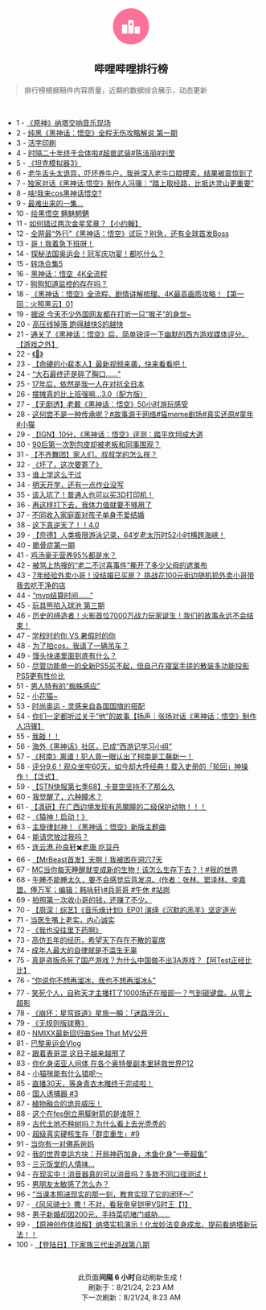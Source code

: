<div align="center">
    <img src="./assets/icon_rank.png" alt="logo" />
    <h2>哔哩哔哩排行榜</h>
</div>

> 排行榜根据稿件内容质量，近期的数据综合展示，动态更新

<br />

<ul><li><span>1 - <a href=https://www.bilibili.com/BV18E4m1d7b7>《原神》纳塔交响音乐现场</a></span></li><li><span>2 - <a href=https://www.bilibili.com/BV114421U75X>纯黑《黑神话：悟空》全程无伤攻略解说&nbsp;第一期</a></span></li><li><span>3 - <a href=https://www.bilibili.com/BV1ir421K7he>活字印刷</a></span></li><li><span>4 - <a href=https://www.bilibili.com/BV1DH4y1c7JF>时隔二十年终于合体啦#超兽武装#陈洁丽#刘罡</a></span></li><li><span>5 - <a href=https://www.bilibili.com/BV1Qr421M7Xs>《坦克模拟器3》</a></span></li><li><span>6 - <a href=https://www.bilibili.com/BV1Er421M7rA>老牛舌头太诡异，吓坏养牛户，我爸深入老牛口腔摸索，结果被震惊到了</a></span></li><li><span>7 - <a href=https://www.bilibili.com/BV1Gi421a74W>独家对话《黑神话:悟空》制作人冯骥｜“踏上取经路，比抵达灵山更重要”</a></span></li><li><span>8 - <a href=https://www.bilibili.com/BV1SW421X7Lk>啥!我来cos黑神话悟空?</a></span></li><li><span>9 - <a href=https://www.bilibili.com/BV1Nf421B7NP>最难出来的一集...</a></span></li><li><span>10 - <a href=https://www.bilibili.com/BV1jE4m1d7LQ>绘黑悟空&nbsp;魑魅魍魉</a></span></li><li><span>11 - <a href=https://www.bilibili.com/BV1h1421t7Fc>如何错过两次金星奖章？【小约翰】</a></span></li><li><span>12 - <a href=https://www.bilibili.com/BV1AS421d7be>全网最“外行”《黑神话：悟空》试玩？别急，还有全球首发Boss</a></span></li><li><span>13 - <a href=https://www.bilibili.com/BV1Hi421a74W>哥！我着急下班呀！</a></span></li><li><span>14 - <a href=https://www.bilibili.com/BV11M4m1y7Sz>探秘法国奥运会！冠军庆功宴！都吃什么？</a></span></li><li><span>15 - <a href=https://www.bilibili.com/BV1SE4m1R7Uu>转场合集5</a></span></li><li><span>16 - <a href=https://www.bilibili.com/BV1Jx4y14798>黑神话：悟空&nbsp;&nbsp;4K全流程</a></span></li><li><span>17 - <a href=https://www.bilibili.com/BV1Km42137yg>狗狗知道监控的存在吗？</a></span></li><li><span>18 - <a href=https://www.bilibili.com/BV17Z421K7ib>《黑神话：悟空》全流程、剧情讲解梳理、4K最高画质攻略！【第一回：火照黑云】01</a></span></li><li><span>19 - <a href=https://www.bilibili.com/BV124421U7Hp>据说&nbsp;今天不少外国网友都在打听一只“猴子”的身世~</a></span></li><li><span>20 - <a href=https://www.bilibili.com/BV1ar421M7KY>高压线掉落&nbsp;跑得越快S的越快</a></span></li><li><span>21 - <a href=https://www.bilibili.com/BV1uz421B7ef>通关了《黑神话：悟空》后，简单锐评一下幽默的西方游戏媒体评分。【游戏之外】</a></span></li><li><span>22 - <a href=https://www.bilibili.com/BV1Zy411e7BM>《🤩》</a></span></li><li><span>23 - <a href=https://www.bilibili.com/BV1zf421v7sK>【命硬的小裴本人】最新视频来袭，快来看看吧！</a></span></li><li><span>24 - <a href=https://www.bilibili.com/BV1Fy411q76v>“大石最终还是碎了胸口......”</a></span></li><li><span>25 - <a href=https://www.bilibili.com/BV1SE4m1R7gy>17年后，依然是我一人在对抗全日本</a></span></li><li><span>26 - <a href=https://www.bilibili.com/BV1nb421J7QS>摆摊真的比上班强嘛…3.0（配方版）</a></span></li><li><span>27 - <a href=https://www.bilibili.com/BV1FH4y1c7Bu>【无剧透】老戴《黑神话：悟空》50小时游玩感受</a></span></li><li><span>28 - <a href=https://www.bilibili.com/BV1RZpRewEo8>这何尝不是一种传承呢？#故事源于网络#猫meme剧场#真实还原#童年#小猫</a></span></li><li><span>29 - <a href=https://www.bilibili.com/BV1Ti421a7dv>【IGN】10分，《黑神话：悟空》评测：踏平坎坷成大道</a></span></li><li><span>30 - <a href=https://www.bilibili.com/BV1RE4m1R7Pm>90后第一次割包皮却被老板和同事围观？</a></span></li><li><span>31 - <a href=https://www.bilibili.com/BV1Ez421i7Q7>【不齐舞团】家人们，叔叔学的怎么样？</a></span></li><li><span>32 - <a href=https://www.bilibili.com/BV1RZ421T7fZ>《坏了，这次要寄了》</a></span></li><li><span>33 - <a href=https://www.bilibili.com/BV1Ji421a7Nx>谁上学这么干过</a></span></li><li><span>34 - <a href=https://www.bilibili.com/BV1ey411e7cU>明天开学，还有一点作业没写</a></span></li><li><span>35 - <a href=https://www.bilibili.com/BV1nU411S7bB>该入坑了！普通人也可以买3D打印机！</a></span></li><li><span>36 - <a href=https://www.bilibili.com/BV1ZE421w7ZX>再这样打下去，我体力值就要不够用了</a></span></li><li><span>37 - <a href=https://www.bilibili.com/BV1jr421K7hG>不同收入家庭面对孩子单身不爱结婚</a></span></li><li><span>38 - <a href=https://www.bilibili.com/BV1NE421w7YH>这下真逆天了！！4.0</a></span></li><li><span>39 - <a href=https://www.bilibili.com/BV1NW421R7JE>【奈德】人类极限游泳记录，64岁老太历时52小时横跨海峡！</a></span></li><li><span>40 - <a href=https://www.bilibili.com/BV1YE421w7iK>脆骨症第一期</a></span></li><li><span>41 - <a href=https://www.bilibili.com/BV1sn4y1f7wB>鸡汤毫无营养95%都是水？</a></span></li><li><span>42 - <a href=https://www.bilibili.com/BV1CS411w7gY>被骂上热搜的“老二不讨喜事件”撕开了多少父母的遮羞布</a></span></li><li><span>43 - <a href=https://www.bilibili.com/BV1aw4m1k7zX>7年经验外卖小哥！没结婚已买房？&nbsp;挑战花100元街边随机抓外卖小哥带我去吃干净的店</a></span></li><li><span>44 - <a href=https://www.bilibili.com/BV1Df421v72p>“mvp结算时间......”</a></span></li><li><span>45 - <a href=https://www.bilibili.com/BV1YT42167YR>玩具熊陷入球池&nbsp;第三期</a></span></li><li><span>46 - <a href=https://www.bilibili.com/BV1Gz421i7gF>历史的缔造者！火影首位7000万战力玩家诞生！我们的故事永远不会结束！</a></span></li><li><span>47 - <a href=https://www.bilibili.com/BV1d4421Z7M8>学校时的你&nbsp;VS&nbsp;暑假时的你</a></span></li><li><span>48 - <a href=https://www.bilibili.com/BV1Br421K7A6>为了拍cos，我请了一辆吊车？</a></span></li><li><span>49 - <a href=https://www.bilibili.com/BV1Sy411e7MY>馒头快递里面到底有什么？</a></span></li><li><span>50 - <a href=https://www.bilibili.com/BV1b1eGe8EHr>尽管功能单一的全新PS5买不起，但自己在寝室手搓的散装多功能投影PS5更有性价比</a></span></li><li><span>51 - <a href=https://www.bilibili.com/BV1B4421Z7fe>男人特有的“蜘蛛感应”</a></span></li><li><span>52 - <a href=https://www.bilibili.com/BV1tS42197Cv>小花猫~</a></span></li><li><span>53 - <a href=https://www.bilibili.com/BV1Ty411q7DV>时尚奥运&nbsp;-&nbsp;灵感来自各国国旗的搭配</a></span></li><li><span>54 - <a href=https://www.bilibili.com/BV16f421v762>你们一定都听过关于“他”的故事【扬声｜张扬对话《黑神话：悟空》制作人冯骥】</a></span></li><li><span>55 - <a href=https://www.bilibili.com/BV1ky411e7RF>我敲！！</a></span></li><li><span>56 - <a href=https://www.bilibili.com/BV1pE4m1d7N7>海外《黑神话》社区，已成“西游记学习小组”</a></span></li><li><span>57 - <a href=https://www.bilibili.com/BV1Vi421a7BS>《柯南》离谱！犯人竟一眼认出了柯南是工藤新一！</a></span></li><li><span>58 - <a href=https://www.bilibili.com/BV13y411v77C>评分9.6！观众坐牢60天，如今却大呼经典！载入史册的「轮回」神操作！【泛式】</a></span></li><li><span>59 - <a href=https://www.bilibili.com/BV1uH4y1c7wZ>【STN快报第七季68】卡普空坚持不了那么久</a></span></li><li><span>60 - <a href=https://www.bilibili.com/BV1dE4m1X7ad>我觉醒了，六种瞳术？</a></span></li><li><span>61 - <a href=https://www.bilibili.com/BV1X1421479j>【凛研】在广西边境发现有恶魔瞳的二级保护动物！！！</a></span></li><li><span>62 - <a href=https://www.bilibili.com/BV1BE4m1R7gW>《猿神！启动！》</a></span></li><li><span>63 - <a href=https://www.bilibili.com/BV1Xw4m1r7eJ>主旋律封神！《黑神话：悟空》新版主题曲</a></span></li><li><span>64 - <a href=https://www.bilibili.com/BV1Jm42137Nz>能请您放过我吗？</a></span></li><li><span>65 - <a href=https://www.bilibili.com/BV14W42197mG>连云港.孙良轩✖️老唐&nbsp;吃豆丹</a></span></li><li><span>66 - <a href=https://www.bilibili.com/BV1Er421K7wh>【MrBeast首发】天啊！我被困在洞穴7天</a></span></li><li><span>67 - <a href=https://www.bilibili.com/BV1aH4y1c7mF>MC当你每天睡醒就变成新的生物！该怎么生存下去？！#我的世界</a></span></li><li><span>68 - <a href=https://www.bilibili.com/BV1oZ421T795>午睡不能睡太久，要不会感觉后背发凉。(作者：张林、窦泽林、李嘉盟、俸万军；编辑：韩咏轩)#兵哥哥&nbsp;#午休&nbsp;#站岗</a></span></li><li><span>69 - <a href=https://www.bilibili.com/BV1iS411w7vs>拍照第一次收小哥的钱，还赚了不少。</a></span></li><li><span>70 - <a href=https://www.bilibili.com/BV1P4421f7cV>【周深｜综艺】《音乐缘计划》EP01&nbsp;演绎《沉默的羔羊》坚定逐光</a></span></li><li><span>71 - <a href=https://www.bilibili.com/BV1iH4y1c7Be>当医生嘴上老实，内心诚实</a></span></li><li><span>72 - <a href=https://www.bilibili.com/BV1wm42137cM>《我也没往里下药啊》</a></span></li><li><span>73 - <a href=https://www.bilibili.com/BV1DZ421T7pR>高仿五年的经历，希望天下存在不散的宴席</a></span></li><li><span>74 - <a href=https://www.bilibili.com/BV1Ei421a7dT>成年人最大的自律就是不滥生无辜</a></span></li><li><span>75 - <a href=https://www.bilibili.com/BV1GE4m1d7KK>真是盗版杀死了国产游戏？为什么中国做不出3A游戏？【阿Test正经比比】</a></span></li><li><span>76 - <a href=https://www.bilibili.com/BV1Ti421a7r8>“你说你不想再溜冰，我也不想再溜冰♿”</a></span></li><li><span>77 - <a href=https://www.bilibili.com/BV1bU411U7JD>笑死个人，自称天才主播打了1000场还在暗部一？气到砸键盘。从零上超影</a></span></li><li><span>78 - <a href=https://www.bilibili.com/BV1kW42197iE>《崩坏：星穹铁道》星旅一瞬：「迷路浮沉」</a></span></li><li><span>79 - <a href=https://www.bilibili.com/BV1Fx4y147yZ>《无规则版球赛》</a></span></li><li><span>80 - <a href=https://www.bilibili.com/BV1Br421M7ZV>NMIXX最新回归曲See&nbsp;That&nbsp;MV公开</a></span></li><li><span>81 - <a href=https://www.bilibili.com/BV14Z421N7Cc>巴黎奥运会Vlog</a></span></li><li><span>82 - <a href=https://www.bilibili.com/BV1uz421B7QC>跟着表哥混&nbsp;这日子越来越邢了</a></span></li><li><span>83 - <a href=https://www.bilibili.com/BV1aZ421N7hc>你化身诺亚人间体&nbsp;在各个奥特曼副本里拯救世界P12</a></span></li><li><span>84 - <a href=https://www.bilibili.com/BV12vpCeEEDA>小猫咪能有什么错呢～</a></span></li><li><span>85 - <a href=https://www.bilibili.com/BV1Nz421i7S2>直播30天，等身青衣木雕终于完成啦！</a></span></li><li><span>86 - <a href=https://www.bilibili.com/BV1c1421t7Wf>国人诱捕器&nbsp;#3</a></span></li><li><span>87 - <a href=https://www.bilibili.com/BV1iT42167cQ>植物融合的诡异威压！</a></span></li><li><span>88 - <a href=https://www.bilibili.com/BV1Fi421a7NG>这个在fes倒立用脚射箭的是谁呀？</a></span></li><li><span>89 - <a href=https://www.bilibili.com/BV1MZ421K7n1>古代土地不种树吗？为什么看上去光秃秃的</a></span></li><li><span>90 - <a href=https://www.bilibili.com/BV1xE4m1d7AR>超级真实硬核生存「群峦重生」#9</a></span></li><li><span>91 - <a href=https://www.bilibili.com/BV1u4421S7DJ>当你有一对佛系爸妈</a></span></li><li><span>92 - <a href=https://www.bilibili.com/BV1GE421w79S>我的世界幸运方块：开局神药加身，木鱼化身“一拳超鱼”</a></span></li><li><span>93 - <a href=https://www.bilibili.com/BV1Sr421M7qt>三元饭堂的人情味...</a></span></li><li><span>94 - <a href=https://www.bilibili.com/BV1Zw4m1k7mZ>在现实中！消音器真的可以消音吗？多款不同口径测试！</a></span></li><li><span>95 - <a href=https://www.bilibili.com/BV1L142187LH>男朋友太敏感了怎么办？</a></span></li><li><span>96 - <a href=https://www.bilibili.com/BV1Bz421i7nD>“当课本照进现实的那一刻，教育实现了它的闭环～”</a></span></li><li><span>97 - <a href=https://www.bilibili.com/BV1d4421Z7rD>《风风骑士》撒！不对，看我帝皇铠甲VS时王【1】</a></span></li><li><span>98 - <a href=https://www.bilibili.com/BV1h2421Z7gE>男子新婚却因200元，手持菜叨堵门威胁……</a></span></li><li><span>99 - <a href=https://www.bilibili.com/BV1g142187Tn>【原神创作体验服】纳塔实机演示！化龙妙法变身成龙，提前看纳塔新玩法！！</a></span></li><li><span>100 - <a href=https://www.bilibili.com/BV1WU411U7as>【登陆日】TF家族三代出道战第八期</a></span></li></ul>

<br />

<p align=center>此页面<b>间隔 6 小时</b>自动刷新生成！<br>刷新于：8/21/24, 2:23 AM<br>下一次刷新：8/21/24, 8:23 AM</p>